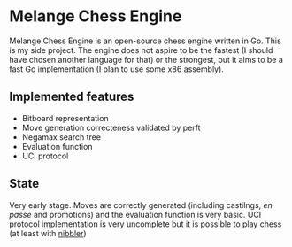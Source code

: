 # Melange Chess Engine

Melange Chess Engine is an open-source chess engine written in Go. This is my side project. The engine does not aspire to be the fastest (I should have chosen another language for that) or the strongest, but it aims to be a fast Go implementation (I plan to use some x86 assembly).

## Implemented features

- Bitboard representation
- Move generation correcteness validated by perft
- Negamax search tree
- Evaluation function
- UCI protocol

## State

Very early stage. Moves are correctly generated (including castilngs, *en passe* and promotions) and the evaluation function is very basic. UCI protocol implementation is very uncomplete but it is possible to play chess (at least with [nibbler](https://github.com/rooklift/nibbler))
